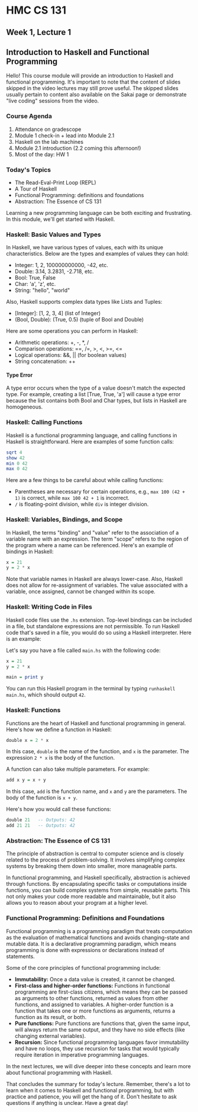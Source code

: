 # HMC CS 131
## Week 1, Lecture 1
## Introduction to Haskell and Functional Programming

Hello! This course module will provide an introduction to Haskell and functional programming. It's important to note that the content of slides skipped in the video lectures may still prove useful. The skipped slides usually pertain to content also available on the Sakai page or demonstrate "live coding" sessions from the video.

### Course Agenda
1. Attendance on gradescope
2. Module 1 check-in + lead into Module 2.1
3. Haskell on the lab machines
4. Module 2.1 introduction (2.2 coming this afternoon!)
5. Most of the day: HW 1

### Today's Topics
- The Read-Eval-Print Loop (REPL)
- A Tour of Haskell
- Functional Programming: definitions and foundations
- Abstraction: The Essence of CS 131

Learning a new programming language can be both exciting and frustrating. In this module, we'll get started with Haskell.

### Haskell: Basic Values and Types

In Haskell, we have various types of values, each with its unique characteristics. Below are the types and examples of values they can hold:

- Integer: 1, 2, 100000000000, -42, etc.
- Double: 3.14, 3.2831, -2.718, etc.
- Bool: True, False
- Char: 'a', 'z', etc.
- String: "hello", "world"

Also, Haskell supports complex data types like Lists and Tuples:
- [Integer]: [1, 2, 3, 4] (list of Integer)
- (Bool, Double): (True, 0.5) (tuple of Bool and Double)

Here are some operations you can perform in Haskell:
- Arithmetic operations: +, -, *, /
- Comparison operations: ==, /=, >, <, >=, <=
- Logical operations: &&, || (for boolean values)
- String concatenation: ++

#### Type Error
A type error occurs when the type of a value doesn't match the expected type. For example, creating a list [True, True, 'a'] will cause a type error because the list contains both Bool and Char types, but lists in Haskell are homogeneous.

### Haskell: Calling Functions

Haskell is a functional programming language, and calling functions in Haskell is straightforward. Here are examples of some function calls:

```haskell
sqrt 4
show 42
min 0 42
max 0 42
```
Here are a few things to be careful about while calling functions:
- Parentheses are necessary for certain operations, e.g., `max 100 (42 + 1)` is correct, while `max 100 42 + 1` is incorrect.
- `/` is floating-point division, while `div` is integer division.

### Haskell: Variables, Bindings, and Scope

In Haskell, the terms "binding" and "value" refer to the association of a variable name with an expression. The term "scope" refers to the region of the program where a name can be referenced. Here's an example of bindings in Haskell:

```haskell
x = 21
y = 2 * x 
```
Note that variable names in Haskell are always lower-case. Also, Haskell does not allow for re-assignment of variables. The value associated with a variable, once assigned, cannot be changed within its scope. 

### Haskell: Writing Code in Files

Haskell code files use the `.hs` extension. Top-level bindings can be included in a file, but standalone expressions are not permissible. To run Haskell code that's saved in a file, you would do so using a Haskell interpreter. Here is an example:

Let's say you have a file called `main.hs` with the following code:

```haskell
x = 21
y = 2 * x

main = print y
```

You can run this Haskell program in the terminal by typing `runhaskell main.hs`, which should output `42`.

### Haskell: Functions

Functions are the heart of Haskell and functional programming in general. Here's how we define a function in Haskell:

```haskell
double x = 2 * x
```

In this case, `double` is the name of the function, and `x` is the parameter. The expression `2 * x` is the body of the function.

A function can also take multiple parameters. For example:

```haskell
add x y = x + y
```

In this case, `add` is the function name, and `x` and `y` are the parameters. The body of the function is `x + y`.

Here's how you would call these functions:

```haskell
double 21   -- Outputs: 42
add 21 21   -- Outputs: 42
```

### Abstraction: The Essence of CS 131

The principle of abstraction is central to computer science and is closely related to the process of problem-solving. It involves simplifying complex systems by breaking them down into smaller, more manageable parts.

In functional programming, and Haskell specifically, abstraction is achieved through functions. By encapsulating specific tasks or computations inside functions, you can build complex systems from simple, reusable parts. This not only makes your code more readable and maintainable, but it also allows you to reason about your program at a higher level.

### Functional Programming: Definitions and Foundations

Functional programming is a programming paradigm that treats computation as the evaluation of mathematical functions and avoids changing-state and mutable data. It is a declarative programming paradigm, which means programming is done with expressions or declarations instead of statements.

Some of the core principles of functional programming include:
- **Immutability:** Once a data value is created, it cannot be changed. 
- **First-class and higher-order functions:** Functions in functional programming are first-class citizens, which means they can be passed as arguments to other functions, returned as values from other functions, and assigned to variables. A higher-order function is a function that takes one or more functions as arguments, returns a function as its result, or both.
- **Pure functions:** Pure functions are functions that, given the same input, will always return the same output, and they have no side effects (like changing external variables).
- **Recursion:** Since functional programming languages favor immutability and have no loops, they use recursion for tasks that would typically require iteration in imperative programming languages.

In the next lectures, we will dive deeper into these concepts and learn more about functional programming with Haskell.

That concludes the summary for today's lecture. Remember, there's a lot to learn when it comes to Haskell and functional programming, but with practice and patience, you will get the hang of it. Don't hesitate to ask questions if anything is unclear. Have a great day!

 
